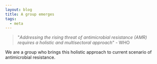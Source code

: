 ```yaml
---
layout: blog
title: A group emerges
tags:
  - meta
---
```


> "*Addressing the rising threat of antimicrobial resistance (AMR) requires a holistic and multisectoral approach*" - WHO

We are a group who brings this holistic approach to current scenario of antimicrobial resistance.
